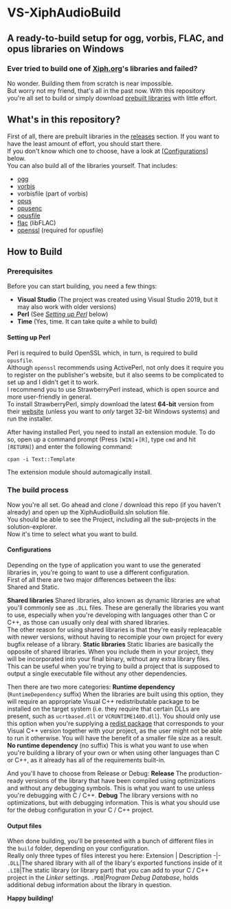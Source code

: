 # VS-XiphAudioBuild
## A ready-to-build setup for ogg, vorbis, FLAC, and opus libraries on Windows
### Ever tried to build one of [Xiph.org](https://github.com/xiph)'s libraries and failed?
No wonder. Building them from scratch is near impossible.  
But worry not my friend, that's all in the past now. With this repository you're all set to build or simply download [prebuilt libraries](https://github.com/TeamPyOgg/VS-XiphAudioBuild/releases/latest) with little effort.

## What's in this repository?
First of all, there are prebuilt libraries in the [releases](https://github.com/TeamPyOgg/VS-XiphAudioBuild/releases) section. If you want to have the least amount of effort, you should start there.  
If you don't know which one to choose, have a look at [[Configurations](#configurations)] below.  
You can also build all of the libraries yourself. That includes:
- [ogg](https://github.com/xiph/ogg)
- [vorbis](https://github.com/xiph/vorbis)
- vorbisfile (part of vorbis)
- [opus](https://github.com/xiph/opus)
- [opusenc](https://github.com/xiph/libopusenc)
- [opusfile](https://github.com/xiph/opusfile)
- [flac](https://github.com/xiph/flac) (libFLAC)
- [openssl](https://github.com/openssl/openssl) (required for opusfile)
## How to Build
### Prerequisites
Before you can start building, you need a few things:
- **Visual Studio** (The project was created using Visual Studio 2019, but it may also work with older versions)
- **Perl** (See *[Setting up Perl](#setting-up-perl)* below)
- **Time** (Yes, time. It can take quite a while to build)
#### Setting up Perl
Perl is required to build OpenSSL which, in turn, is required to build `opusfile`.  
Although `openssl` recommends using ActivePerl, not only does it require you to register on the publisher's website, but it also seems to be complicated to set up and I didn't get it to work.  
I recommend you to use StrawberryPerl instead, which is open source and more user-friendly in general.  
To install StrawberryPerl, simply download the latest **64-bit** version from their [website](http://strawberryperl.com/) (unless you want to *only* target 32-bit Windows systems) and run the installer.  

After having installed Perl, you need to install an extension module. To do so, open up a command prompt (Press `[WIN]`+`[R]`, type `cmd` and hit `[RETURN]`) and enter the following command:
```Shell
cpan -i Text::Template
```
The extension module should automagically install.
### The build process
Now you're all set. Go ahead and clone / download this repo (if you haven't already) and open up the XiphAudioBuild.sln solution file.  
You should be able to see the Project, including all the sub-projects in the solution-explorer.  
Now it's time to select what you want to build.
#### Configurations
Depending on the type of application you want to use the generated libraries in, you're going to want to use a different configuration.  
First of all there are two major differences between the libs:  
Shared and Static.

**Shared libraries**
Shared libraries, also known as dynamic libraries are what you'll commonly see as `.DLL` files. These are generally the libraries you want to use, especially when you're developing with languages other than C or C++, as those can usually only deal with shared libraries.  
The other reason for using shared libraries is that they're easily repleacable with newer versions, without having to recomiple your own project for every bugfix release of a library.
**Static libraries**
Static libaries are basically the opposite of shared libraries. When you include them in your project, they will be incorporated into your final binary, without any extra library files. This can be useful when you're trying to build a project that is supposed to output a single executable file without any other dependencies.  
  
Then there are two more categories:
**Runtime dependency** (`RuntimeDependency` suffix)
When the libraries are built using this option, they will require an appropriate Visual C++ redistributable package to be installed on the target system (i.e. they require that certain DLLs are present, such as `ucrtbased.dll` or `VCRUNTIME140D.dll`). You should only use this option when you're supplying a [redist package](https://support.microsoft.com/en-us/help/2977003/the-latest-supported-visual-c-downloads) that corresponds to your Visual C++ version together with your project, as the user might not be able to run it otherwise. You will have the benefit of a smaller file size as a result.
**No runtime dependency** (no suffix)
This is what you want to use when you're building a library of your own or when using other languages than C or C++, as it already has all of the requirements built-in.  
  
And you'll have to choose from Release or Debug:
**Release**
The production-ready versions of the library that have been compiled using optimizations and without any debugging symbols. This is what you want to use unless you're debugging with C / C++.
**Debug**
The library versions with no optimizations, but with debugging information. This is what you should use for the debug configuration in your C / C++ project.

#### Output files
When done building, you'll be presented with a bunch of different files in the `build` folder, depending on your configuration.  
Really only three types of files interest you here:
Extension | Description
-|-
`.DLL`|The shared library with all of the libary's exported functions inside of it
`.LIB`|The static library (or library part) that you can add to your C / C++ project in the *Linker* settings.
`.PDB`|*Program Debug Database*, holds additional debug information about the library in question.

**Happy building!**
